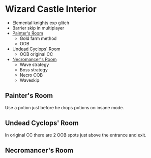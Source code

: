 # Wizard Castle Interior

- Elemental knights exp glitch
- Barrier skip in multiplayer
- [Painter's Room](#painter)
  - Gold farm method
  - OOB
- [Undead Cyclops' Room](#cyclops)
  - OOB original CC
- [Necromancer's Room](#necromancer)
  - Wave strategy
  - Boss strategy
  - Necro OOB
  - Waveskip

## <a name="painter"></a>Painter's Room

Use a potion just before he drops potions on insane mode.

## <a name="cyclops"></a>Undead Cyclops' Room

In original CC there are 2 OOB spots just above the entrance and exit.

## <a name="necromancer"></a>Necromancer's Room
